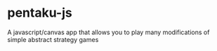 # pentaku-js
A javascript/canvas app that allows you to play many modifications of simple abstract strategy games
